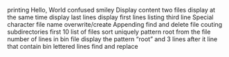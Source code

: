 printing Hello, World
confused smiley
Display content
two files display at the same time
display last lines
display first lines
listing third line
Special character file name
overwrite/create
Appending
find and delete file
couting subdirectories
first 10 list of files
sort uniquely
pattern root from the file
number of lines in bin file
display the pattern “root” and 3 lines after it
line that contain bin
lettered lines
find and replace
